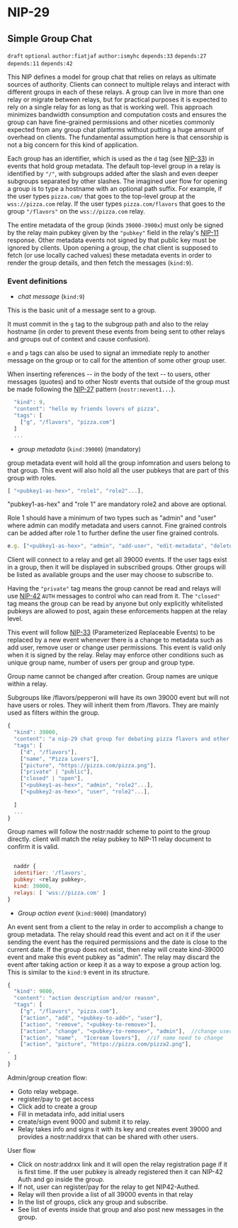 NIP-29
======

Simple Group Chat
-----------------

`draft` `optional` `author:fiatjaf` `author:ismyhc` `depends:33` `depends:27` `depends:11` `depends:42`

This NIP defines a model for group chat that relies on relays as ultimate sources of authority. Clients can connect to multiple relays and interact with different groups in each of these relays. A group can live in more than one relay or migrate between relays, but for practical purposes it is expected to rely on a single relay for as long as that is working well. This approach minimizes bandwidth consumption and computation costs and ensures the group can have fine-grained permissions and other niceties commonly expected from any group chat platforms without putting a huge amount of overhead on clients. The fundamental assumption here is that censorship is not a big concern for this kind of application.

Each group has an identifier, which is used as the `d` tag (see [NIP-33](33.md)) in events that hold group metadata. The default top-level group in a relay is identified by `"/"`, with subgroups added after the slash and even deeper subgroups separated by other slashes. The imagined user flow for opening a group is to type a hostname with an optional path suffix. For example, if the user types `pizza.com/` that goes to the top-level group at the `wss://pizza.com` relay. If the user types `pizza.com/flavors` that goes to the group `"/flavors"` on the `wss://pizza.com` relay.

The entire metadata of the group (kinds `39000-3900x`) must only be signed by the relay main pubkey given by the `"pubkey"` field in the relay's [NIP-11](11.md) response. Other metadata events not signed by that public key must be ignored by clients. Upon opening a group, the chat client is supposed to fetch (or use locally cached values) these metadata events in order to render the group details, and then fetch the messages (`kind:9`).

### Event definitions

- *chat message* (`kind:9`)

This is the basic unit of a message sent to a group.

It must commit in the `g` tag to the subgroup path and also to the relay hostname (in order to prevent these events from being sent to other relays and groups out of context and cause confusion).

`e` and `p` tags can also be used to signal an immediate reply to another message on the group or to call for the attention of some other group user.

When inserting references -- in the body of the text -- to users, other messages (quotes) and to other Nostr events that outside of the group must be made following the [NIP-27](27.md) pattern (`nostr:nevent1...`).

```js
  "kind": 9,
  "content": "hello my friends lovers of pizza",
  "tags": [
    ["g", "/flavors", "pizza.com"]
  ]
  ...
```


- *group metadata* (`kind:39000`) (mandatory)

group metadata event will hold all the group infomration and users belong to that group. This event will also hold all the user pubkeys that are part of this group with roles. 

```js
[ "<pubkey1-as-hex>", "role1", "role2"...],
```
"pubkey1-as-hex" and "role 1" are mandatory 
role2 and above are optional.

Role 1 should have a minimum of two types such as "admin" and "user" where admin can modify metadata and users cannot. Fine grained controls can be added after role 1 to further define the user fine grained controls.  

```js
e.g. ["<pubkey1-as-hex>", "admin", "add-user", "edit-metadata", "delete-message", "ban-user"],
```
Client will connect to a relay and get all 39000 events. If the user tags exist in a group, then it will be displayed in subscribed groups. Other groups will be listed as available groups and the user may choose to subscribe to. 

Having the `"private"` tag means the group cannot be read and relays will use [NIP-42](42.md) `AUTH` messages to control who can read from it. The `"closed"` tag means the group can be read by anyone but only explicitly whitelisted pubkeys are allowed to post, again these enforcements happen at the relay level.
  
This event will follow [NIP-33](https://github.com/nostr-protocol/nips/blob/master/33.md) (Parameterized Replaceable Events) to be replaced by a new event whenever there is a change to metadata such as add user, remove user or change user permissions. This event is valid only when it is signed by the relay. Relay may enforce other conditions such as unique group name, number of users per group and group type. 
  
Group name cannot be changed after creation. Group names are unique within a relay. 
  
Subgroups like /flavors/pepperoni will have its own 39000 event but will not have users or roles. They will inherit them from /flavors. They are mainly used as filters within the group.
 

```js
{
  "kind": 39000,
  "content": "a nip-29 chat group for debating pizza flavors and other topics",
  "tags": [
    ["d", "/flavors"],
    ["name", "Pizza Lovers"],
    ["picture", "https://pizza.com/pizza.png"],
    ["private" | "public"],
    ["closed" | "open"],
    ["<pubkey1-as-hex>", "admin", "role2"...],
    ["<pubkey2-as-hex>", "user", "role2"...],
  
  ]
  ...
}
```

Group names will follow the nostr:naddr scheme to point to the group directly. client will match the relay pubkey to NIP-11 relay document to confirm it is valid. 
 
```js
  
  naddr {
  identifier: '/flavors',
  pubkey: <relay pubkey>,
  kind: 39000,
  relays: [ 'wss://pizza.com' ]
}

```
  
  



- *Group action event* (`kind:9000`) (mandatory)

An event sent from a client to the relay in order to accomplish a change to group metadata. The relay should read this event and act on it if the user sending the event has the required permissions and the date is close to the current date. If the group does not exist, then relay will create kind-39000 event and make this event pubkey as "admin".  The relay may discard the event after taking action or keep it as a way to expose a group action log. This is similar to the `kind:9` event in its structure.

```js
{
  "kind": 9000,
  "content": "action description and/or reason",
  "tags": [
    ["g", "/flavors", "pizza.com"],
    ["action", "add", "<pubkey-to-add>", "user"],
    ["action", "remove", "<pubkey-to-remove>"],
    ["action", "change", "<pubkey-to-remove>", "admin"],  //change user role
    ["action", "name",  "Iceream lovers"],  //if name need to change
    ["action", "picture", "https://pizza.com/pizza2.png"],  
,
  ]
}
```
  
  
Admin/group creation flow:

- Goto relay webpage.
- register/pay to get access
- Click add to create a group
- Fill in metadata info, add initial users
- create/sign event 9000 and submit it to relay.
- Relay takes info and signs it with its key and creates event 39000 and provides a nostr:naddrxx that can be shared with other users.

User flow

- Click on nostr:addrxx link and it will open the relay registration page if it is first time. If the user pubkey is already registered then it can NIP-42 Auth and go inside the group.
- If not, user can register/pay for the relay to get NIP42-Authed.
- Relay will then provide a list of all 39000 events in that relay
- In the list of groups, click any group and subscribe.
- See list of events inside that group and also post new messages in the group.  
